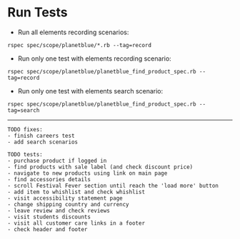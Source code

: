 # Run Tests

* Run all elements recording scenarios:

```
rspec spec/scope/planetblue/*.rb --tag=record
```

* Run only one test with elements recording scenario:

```
rspec spec/scope/planetblue/planetblue_find_product_spec.rb --tag=record
```

* Run only one test with elements search scenario:

```
rspec spec/scope/planetblue/planetblue_find_product_spec.rb --tag=search
```

---
```
TODO fixes:
- finish careers test
- add search scenarios
```

```
TODO tests:
- purchase product if logged in
- find products with sale label (and check discount price)
- navigate to new products using link on main page
- find accessories details
- scroll Festival Fever section until reach the 'load more' button
- add item to whishlist and check whishlist
- visit accessibility statement page
- change shipping country and currency
- leave review and check reviews
- visit students discounts
- visit all customer care links in a footer
- check header and footer
